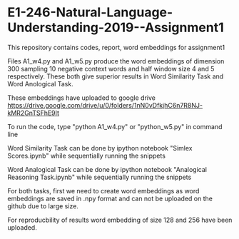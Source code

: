 # E1-246-Natural-Language-Understanding-2019--Assignment1
This repository contains codes, report, word embeddings for assignment1

Files A1_w4.py and A1_w5.py produce the word embeddings of dimension 300 sampling 10 negative context words and 
half window size 4 and 5 respectively. These both give superior results in Word Similarity Task and Word Anological Task.

These embeddings have uploaded to google drive https://drive.google.com/drive/u/0/folders/1nN0vDfkjhC6n7R8NJ-kMR2GnTSFhE9It

To run the code, type "python A1_w4.py" or "python_w5.py" in command line

Word Similarity Task can be done by ipython notebook "Simlex Scores.ipynb" while sequentially running the snippets

Word Analogical Task can be done by ipython notebook "Analogical Reasoning Task.ipynb" while sequentially running the snippets

For both tasks, first we need to create word embeddings as word embeddings are saved in .npy format and can not be uploaded
on the github due to large size.

For reproducbility of results word embedding of size 128 and 256 have been uploaded.
